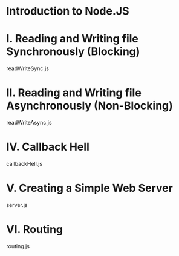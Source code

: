 # Introduction to Node.JS

# I. Reading and Writing file Synchronously (Blocking)

readWriteSync.js

# II. Reading and Writing file Asynchronously (Non-Blocking)

readWriteAsync.js

# IV. Callback Hell

callbackHell.js

# V. Creating a Simple Web Server

server.js

# VI. Routing

routing.js
